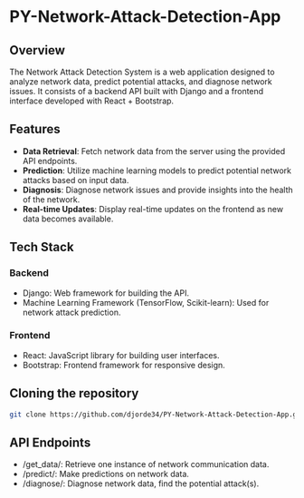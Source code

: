 # PY-Network-Attack-Detection-App

## Overview

The Network Attack Detection System is a web application designed to analyze network data, predict potential attacks, and diagnose network issues. It consists of a backend API built with Django and a frontend interface developed with React + Bootstrap.

## Features

- **Data Retrieval**: Fetch network data from the server using the provided API endpoints.
- **Prediction**: Utilize machine learning models to predict potential network attacks based on input data.
- **Diagnosis**: Diagnose network issues and provide insights into the health of the network.
- **Real-time Updates**: Display real-time updates on the frontend as new data becomes available.

## Tech Stack

### Backend

- Django: Web framework for building the API.
- Machine Learning Framework (TensorFlow, Scikit-learn): Used for network attack prediction.

### Frontend

- React: JavaScript library for building user interfaces.
- Bootstrap: Frontend framework for responsive design.

## Cloning the repository

   ```bash
   git clone https://github.com/djorde34/PY-Network-Attack-Detection-App.git
```

## API Endpoints
* /get_data/: Retrieve one instance of network communication data.
* /predict/: Make predictions on network data.
* /diagnose/: Diagnose network data, find the potential attack(s).


   

